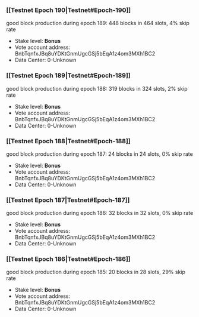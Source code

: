 ### [[Testnet Epoch 190|Testnet#Epoch-190]]
good block production during epoch 189: 448 blocks in 464 slots, 4% skip rate
* Stake level: **Bonus** 
* Vote account address: BnbTqnfxJBq8uYDKtGnmUgcGSj5bEqA1z4om3MXh1BC2
* Data Center: 0-Unknown
### [[Testnet Epoch 189|Testnet#Epoch-189]]
good block production during epoch 188: 319 blocks in 324 slots, 2% skip rate
* Stake level: **Bonus** 
* Vote account address: BnbTqnfxJBq8uYDKtGnmUgcGSj5bEqA1z4om3MXh1BC2
* Data Center: 0-Unknown
### [[Testnet Epoch 188|Testnet#Epoch-188]]
good block production during epoch 187: 24 blocks in 24 slots, 0% skip rate
* Stake level: **Bonus** 
* Vote account address: BnbTqnfxJBq8uYDKtGnmUgcGSj5bEqA1z4om3MXh1BC2
* Data Center: 0-Unknown
### [[Testnet Epoch 187|Testnet#Epoch-187]]
good block production during epoch 186: 32 blocks in 32 slots, 0% skip rate
* Stake level: **Bonus** 
* Vote account address: BnbTqnfxJBq8uYDKtGnmUgcGSj5bEqA1z4om3MXh1BC2
* Data Center: 0-Unknown
### [[Testnet Epoch 186|Testnet#Epoch-186]]
good block production during epoch 185: 20 blocks in 28 slots, 29% skip rate
* Stake level: **Bonus** 
* Vote account address: BnbTqnfxJBq8uYDKtGnmUgcGSj5bEqA1z4om3MXh1BC2
* Data Center: 0-Unknown
